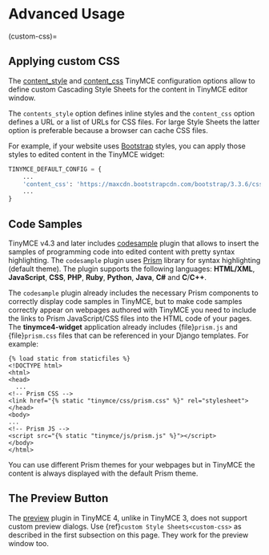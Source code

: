 # Advanced Usage

(custom-css)=
## Applying custom CSS

The [content_style](https://www.tinymce.com/docs/configure/content-appearance/#content_style) and [content_css](https://www.tinymce.com/docs/configure/content-appearance/#content_css) TinyMCE configuration options allow to define custom Cascading Style Sheets for the content in TinyMCE editor window.

The `contents_style` option defines inline styles and the `content_css` option defines a URL or a list of URLs for CSS files. For large Style Sheets the latter option is preferable because a browser can cache CSS files.

For example, if your website uses [Bootstrap](http://getbootstrap.com/) styles, you can apply those styles to edited content in the TinyMCE widget:

```python
TINYMCE_DEFAULT_CONFIG = {
    ...
    'content_css': 'https://maxcdn.bootstrapcdn.com/bootstrap/3.3.6/css/bootstrap.min.css',
    ...
}
```

## Code Samples

TinyMCE v4.3 and later includes [codesample](https://www.tinymce.com/docs/plugins/codesample/) plugin that allows to insert the samples of programming code into edited content with pretty syntax highlighting. The `codesample` plugin uses [Prism](http://prismjs.com/) library for syntax highlighting (default theme). The plugin supports the following languages: **HTML/XML**, **JavaScript**, **CSS**, **PHP**, **Ruby**, **Python**, **Java**, **C#** and **C**/**C++**.

The `codesample` plugin already includes the necessary Prism components to correctly display code samples in TinyMCE, but to make code samples correctly appear on webpages authored with TinyMCE you need to include the links to Prism JavaScript/CSS files into the HTML code of your pages. The **tinymce4-widget** application already includes {file}`prism.js` and {file}`prism.css` files that can be referenced in your Django templates. For example:

```django
{% load static from staticfiles %}
<!DOCTYPE html>
<html>
<head>
  ...
<!-- Prism CSS -->
<link href="{% static "tinymce/css/prism.css" %}" rel="stylesheet">
</head>
<body>
...
<!-- Prism JS -->
<script src="{% static "tinymce/js/prism.js" %}"></script>
</body>
</html>
```

You can use different Prism themes for your webpages but in TinyMCE the content is always displayed with the default Prism theme.

## The Preview Button

The [preview](https://www.tinymce.com/docs/plugins/preview/) plugin in TinyMCE 4, unlike in TinyMCE 3, does not support custom preview dialogs. Use {ref}`custom Style Sheets<custom-css>` as described in the first subsection on this page. They work for the preview window too.
